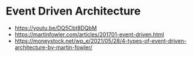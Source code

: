 # Event Driven Architecture

- https://youtu.be/DQ5Cbt8DQbM
- https://martinfowler.com/articles/201701-event-driven.html
- https://moneystock.net/wp_e/2021/05/28/4-types-of-event-driven-architecture-by-martin-fowler/
